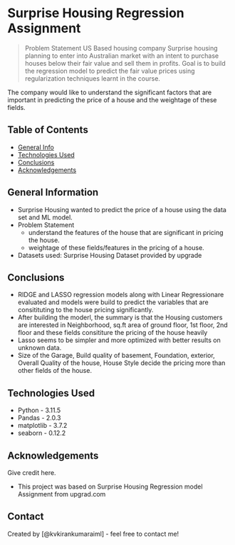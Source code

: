 # Surprise Housing Regression Assignment
> Problem Statement
US Based housing company Surprise housing planning to enter into Australian market with an intent to purchase houses below their fair value and sell them in profits. Goal is to build the regression model to predict the fair value prices using regularization techniques learnt in the course.

The company would like to understand the significant factors that are important in predicting the price of a house and the weightage of these fields.


## Table of Contents
* [General Info](#general-information)
* [Technologies Used](#technologies-used)
* [Conclusions](#conclusions)
* [Acknowledgements](#acknowledgements)

## General Information
- Surprise Housing wanted to predict the price of a house using the data set and ML model.
- Problem Statement
	- understand the features of the house that are significant in pricing the house.
	- weightage of these fields/features in the pricing of a house.
- Datasets used: 
  Surprise Housing Dataset provided by upgrade
	
## Conclusions
- RIDGE and LASSO regression models along with Linear Regressionare evaluated and models were build to predict the variables that are consitituting to the house pricing significantly.
- After building the moderl, the summary is that the Housing customers are interested in Neighborhood, sq.ft area of ground floor, 1st floor, 2nd floor and these fields consititure the pricing of the house heavily
- Lasso seems to be simpler and more optimized with better results on unknown data.
- Size of the Garage, Build quality of basement, Foundation, exterior, Overall Quality of the house, House Style decide the pricing more than other fields of the house.


## Technologies Used
- Python - 3.11.5
- Pandas - 2.0.3
- matplotlib - 3.7.2
- seaborn - 0.12.2

## Acknowledgements
Give credit here.
- This project was based on Surprise Housing Regression model Assignment from upgrad.com


## Contact
Created by [@kvkirankumaraiml] - feel free to contact me!


<!-- Optional -->
<!-- ## License -->
<!-- This project is open source and available under the [... License](). -->

<!-- You don't have to include all sections - just the one's relevant to your project -->
